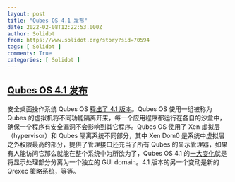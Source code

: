 ```yaml
---
layout: post
title: "Qubes OS 4.1 发布"
date: 2022-02-08T12:22:53.000Z
author: Solidot
from: https://www.solidot.org/story?sid=70594
tags: [ Solidot ]
comments: True
categories: [ Solidot ]
---
```

<!--1644322973000-->
[Qubes OS 4.1 发布](https://www.solidot.org/story?sid=70594)
------

<div>
安全桌面操作系统 Qubes OS <a href="https://www.qubes-os.org/news/2022/02/04/qubes-4-1-0/" target="_blank">释出了 4.1 版本</a>。Qubes OS 使用一组被称为 Qubes 的虚拟机将不同功能隔离开来，每一个应用程序都运行在各自的沙盒中，确保一个程序有安全漏洞不会影响到其它程序。Qubes OS 使用了 Xen 虚拟层（hypervisor）和 Qubes 隔离系统不同部分，其中 Xen Dom0 是系统中虚拟层之外权限最高的部分，提供了管理接口还充当了所有 Qubes 的显示管理器，如果有人能访问它那么就能在整个系统中为所欲为了，Qubes OS 4.1 的<a href="https://lwn.net/Articles/873255/">一大变化</a>就是将显示处理部分分离为一个独立的 GUI domain。4.1 版本的另一个变动是新的 Qrexec 策略系统，等等。
</div>
